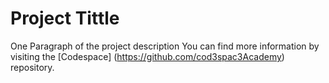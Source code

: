 # Project Tittle

One Paragraph of the project description
You can find more information by visiting the [Codespace] (https://github.com/cod3spac3Academy) repository.